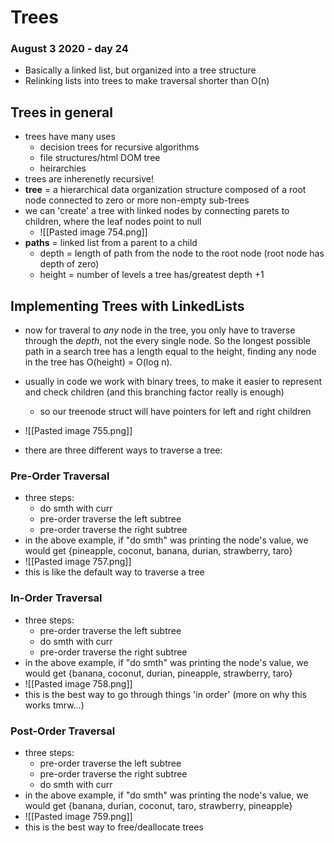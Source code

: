 # Trees
### August 3 2020 - day 24

- Basically a linked list, but organized into a tree structure
- Relinking lists into trees to make traversal shorter than O(n)



## Trees in general
- trees have many uses
	- decision trees for recursive algorithms
	- file structures/html DOM tree
	- heirarchies
- trees are inherenetly recursive!
- **tree** = a hierarchical data organization structure composed of a root node connected to zero or more non-empty sub-trees
- we can 'create' a tree with linked nodes by connecting parets to children, where the leaf nodes point to null
	- ![[Pasted image 754.png]]
- **paths** = linked list from a parent to a child
	- depth = length of path from the node to the root node (root node has depth of zero)
	- height = number of levels a tree has/greatest depth +1

## Implementing Trees with LinkedLists
- now for traveral to *any* node in the tree, you only have to traverse through the *depth*, not the every single node. So the longest possible path in a search tree has a length equal to the height, finding any node in the tree has O(height) = O(log n). 
- usually in code we work with binary trees, to make it easier to represent and check children (and this branching factor really is enough)
	- so our treenode struct will have pointers for left and right children
- ![[Pasted image 755.png]]

- there are three different ways to traverse a tree:
### Pre-Order Traversal
- three steps:
	- do smth with curr
	- pre-order traverse the left subtree
	- pre-order traverse the right subtree
- in the above example, if "do smth" was printing the node's value, we would get {pineapple, coconut, banana, durian, strawberry, taro} 
- ![[Pasted image 757.png]]
- this is like the default way to traverse a tree
### In-Order Traversal
- three steps:
	- pre-order traverse the left subtree
	- do smth with curr
	- pre-order traverse the right subtree
- in the above example, if "do smth" was printing the node's value, we would get {banana, coconut, durian, pineapple, strawberry, taro} 
- ![[Pasted image 758.png]]
- this is the best way to go through things 'in order' (more on why this works tmrw...)

### Post-Order Traversal
- three steps:
	- pre-order traverse the left subtree
	- pre-order traverse the right subtree
	- do smth with curr
- in the above example, if "do smth" was printing the node's value, we would get {banana, durian, coconut, taro, strawberry, pineapple} 
- ![[Pasted image 759.png]]
- this is the best way to free/deallocate trees



